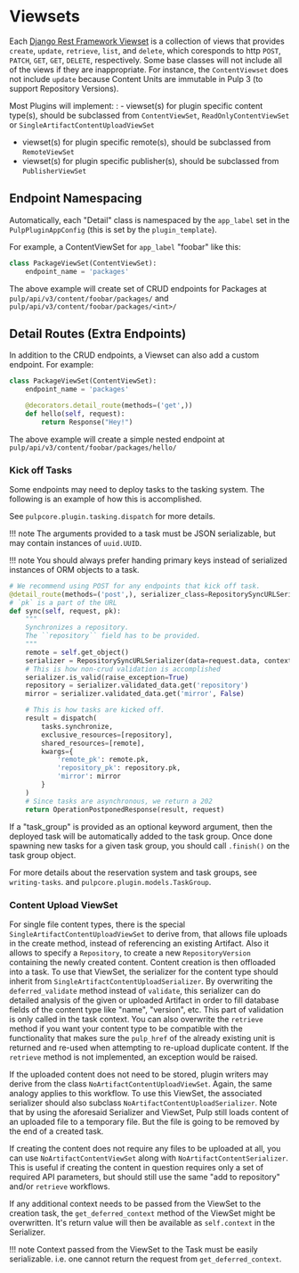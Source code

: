 

# Viewsets

Each [Django Rest Framework Viewset](https://www.django-rest-framework.org/api-guide/viewsets/)
is a collection of views that provides `create`, `update`, `retrieve`, `list`, and
`delete`, which coresponds to http `POST`, `PATCH`, `GET`, `GET`, `DELETE`,
respectively. Some base classes will not include all of the views if they are inappropriate. For
instance, the `ContentViewset` does not include `update` because Content Units are immutable in
Pulp 3 (to support Repository Versions).

Most Plugins will implement:
: - viewset(s) for plugin specific content type(s), should be subclassed from `ContentViewSet`,
    `ReadOnlyContentViewSet` or `SingleArtifactContentUploadViewSet`
  - viewset(s) for plugin specific remote(s), should be subclassed from `RemoteViewSet`
  - viewset(s) for plugin specific publisher(s), should be subclassed from `PublisherViewSet`

## Endpoint Namespacing

Automatically, each "Detail" class is namespaced by the `app_label` set in the
`PulpPluginAppConfig` (this is set by the `plugin_template`).

For example, a ContentViewSet for `app_label` "foobar" like this:

```python
class PackageViewSet(ContentViewSet):
    endpoint_name = 'packages'
```

The above example will create set of CRUD endpoints for Packages at
`pulp/api/v3/content/foobar/packages/` and
`pulp/api/v3/content/foobar/packages/<int>/`

## Detail Routes (Extra Endpoints)

In addition to the CRUD endpoints, a Viewset can also add a custom endpoint. For example:

```python
class PackageViewSet(ContentViewSet):
    endpoint_name = 'packages'

    @decorators.detail_route(methods=('get',))
    def hello(self, request):
        return Response("Hey!")
```

The above example will create a simple nested endpoint at
`pulp/api/v3/content/foobar/packages/hello/`



### Kick off Tasks

Some endpoints may need to deploy tasks to the tasking system. The following is an example of how
this is accomplished.

See `pulpcore.plugin.tasking.dispatch` for more details.

!!! note
    The arguments provided to a task must be JSON serializable, but may contain instances of
    `uuid.UUID`.


!!! note
    You should always prefer handing primary keys instead of serialized instances of ORM objects to
    a task.


```python
# We recommend using POST for any endpoints that kick off task.
@detail_route(methods=('post',), serializer_class=RepositorySyncURLSerializer)
# `pk` is a part of the URL
def sync(self, request, pk):
    """
    Synchronizes a repository.
    The ``repository`` field has to be provided.
    """
    remote = self.get_object()
    serializer = RepositorySyncURLSerializer(data=request.data, context={'request': request})
    # This is how non-crud validation is accomplished
    serializer.is_valid(raise_exception=True)
    repository = serializer.validated_data.get('repository')
    mirror = serializer.validated_data.get('mirror', False)

    # This is how tasks are kicked off.
    result = dispatch(
        tasks.synchronize,
        exclusive_resources=[repository],
        shared_resources=[remote],
        kwargs={
            'remote_pk': remote.pk,
            'repository_pk': repository.pk,
            'mirror': mirror
        }
    )
    # Since tasks are asynchronous, we return a 202
    return OperationPostponedResponse(result, request)
```

If a "task_group" is provided as an optional keyword argument, then the deployed task will be
automatically added to the task group. Once done spawning new tasks for a given task group,
you should call `.finish()` on the task group object.

For more details about the reservation system and task groups, see `writing-tasks`. and
`pulpcore.plugin.models.TaskGroup`.

### Content Upload ViewSet

For single file content types, there is the special `SingleArtifactContentUploadViewSet` to
derive from, that allows file uploads in the create method, instead of referencing an existing
Artifact. Also it allows to specify a `Repository`, to create a new `RepositoryVersion`
containing the newly created content. Content creation is then offloaded into a task.
To use that ViewSet, the serializer for the content type should inherit from
`SingleArtifactContentUploadSerializer`. By overwriting the `deferred_validate` method
instead of `validate`, this serializer can do detailed analysis of the given or uploaded Artifact
in order to fill database fields of the content type like "name", "version", etc. This part of
validation is only called in the task context. You can also overwrite the `retrieve` method
if you want your content type to be compatible with the functionality that makes sure the
`pulp_href` of the already existing unit is returned and re-used when attempting to re-upload
duplicate content. If the `retrieve` method is not implemented, an exception would be raised.

If the uploaded content does not need to be stored, plugin writers may derive from the class
`NoArtifactContentUploadViewSet`. Again, the same analogy applies to this workflow. To use this
ViewSet, the associated serializer should also subclass `NoArtifactContentUploadSerializer`. Note
that by using the aforesaid Serializer and ViewSet, Pulp still loads content of an uploaded file to
a temporary file. But the file is going to be removed by the end of a created task.

If creating the content does not require any files to be uploaded at all, you can use
`NoArtifactContentViewSet` along with `NoArtifactContentSerializer`. This is useful if creating the
content in question requires only a set of required API parameters, but should still use the same
"add to repository" and/or `retrieve` workflows.

If any additional context needs to be passed from the ViewSet to the creation task, the
`get_deferred_context` method of the ViewSet might be overwritten. It's return value will then be
available as `self.context` in the Serializer.

!!! note
    Context passed from the ViewSet to the Task must be easily serializable. i.e. one cannot
    return the request from `get_deferred_context`.

